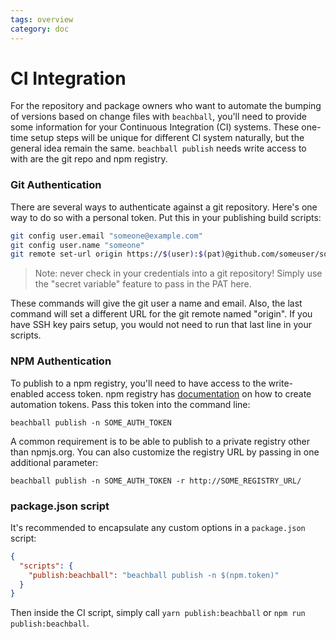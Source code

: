 ```yaml
---
tags: overview
category: doc
---
```


# CI Integration

For the repository and package owners who want to automate the bumping of versions based on change files with `beachball`, you'll need to provide some information for your Continuous Integration (CI) systems. These one-time setup steps will be unique for different CI system naturally, but the general idea remain the same. `beachball publish` needs write access to with are the git repo and npm registry.

### Git Authentication

There are several ways to authenticate against a git repository. Here's one way to do so with a personal token. Put this in your publishing build scripts:

```bash
git config user.email "someone@example.com"
git config user.name "someone"
git remote set-url origin https://$(user):$(pat)@github.com/someuser/someproject.git
```

> Note: never check in your credentials into a git repository! Simply use the "secret variable" feature to pass in the PAT here.

These commands will give the git user a name and email. Also, the last command will set a different URL for the git remote named "origin". If you have SSH key pairs setup, you would not need to run that last line in your scripts.

### NPM Authentication

To publish to a npm registry, you'll need to have access to the write-enabled access token. npm registry has [documentation](https://docs.npmjs.com/creating-and-viewing-authentication-tokens) on how to create automation tokens. Pass this token into the command line:

```
beachball publish -n SOME_AUTH_TOKEN
```

A common requirement is to be able to publish to a private registry other than npmjs.org. You can also customize the registry URL by passing in one additional parameter:

```
beachball publish -n SOME_AUTH_TOKEN -r http://SOME_REGISTRY_URL/
```

### package.json script

It's recommended to encapsulate any custom options in a `package.json` script:

```json
{
  "scripts": {
    "publish:beachball": "beachball publish -n $(npm.token)"
  }
}
```

Then inside the CI script, simply call `yarn publish:beachball` or `npm run publish:beachball`.
